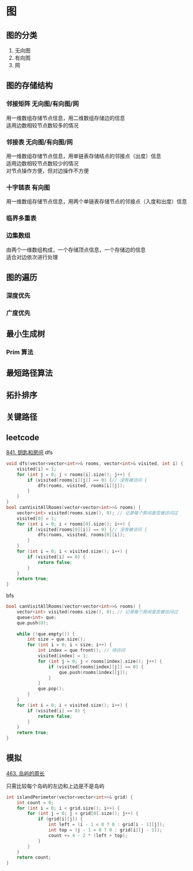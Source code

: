 # 图
## 图的分类
1. 无向图
2. 有向图
3. 网
## 图的存储结构
### 邻接矩阵 无向图/有向图/网
用一维数组存储节点信息，用二维数组存储边的信息  
适用边数相较节点数较多的情况
### 邻接表 无向图/有向图/网
用一维数组存储节点信息，用单链表存储结点的邻接点（出度）信息  
适用边数相较节点数较少的情况  
对节点操作方便，但对边操作不方便
### 十字链表 有向图
用一维数组存储节点信息，用两个单链表存储节点的邻接点（入度和出度）信息
### 临界多重表

### 边集数组
由两个一维数组构成，一个存储顶点信息，一个存储边的信息  
适合对边依次进行处理
## 图的遍历
### 深度优先
### 广度优先
## 最小生成树
### Prim 算法
### 
## 最短路径算法
## 拓扑排序
## 关键路径

## leetcode
[841. 钥匙和房间](https://leetcode-cn.com/problems/keys-and-rooms/)
dfs
```cpp
void dfs(vector<vector<int>>& rooms, vector<int>& visited, int i) {
    visited[i] = 1;
    for (int j = 0; j < rooms[i].size(); j++) {
        if (visited[rooms[i][j]] == 0) {// 没有被访问 {
            dfs(rooms, visited, rooms[i][j]);
        }
    }
}
bool canVisitAllRooms(vector<vector<int>>& rooms) {
    vector<int> visited(rooms.size(), 0); // 记录每个房间是否被访问过
    visited[0] = 1;
    for (int i = 0; i < rooms[0].size(); i++) {
        if (visited[rooms[0][i]] == 0) {// 没有被访问 {
            dfs(rooms, visited, rooms[0][i]);
        }
    }
    for (int i = 0; i < visited.size(); i++) {
        if (visited[i] == 0) {
            return false;
        }
    }
    return true;
}
```
bfs
```cpp
bool canVisitAllRooms(vector<vector<int>>& rooms) {
    vector<int> visited(rooms.size(), 0); // 记录每个房间是否被访问过
    queue<int> que;
    que.push(0);
    
    while (!que.empty()) {
        int size = que.size();
        for (int i = 0; i < size; i++) {
            int index = que.front(); // 待访问
            visited[index] = 1;
            for (int j = 0; j < rooms[index].size(); j++) {
                if (visited[rooms[index][j]] == 0) {
                    que.push(rooms[index][j]);
                }
            }
            que.pop();
        }
    }
    for (int i = 0; i < visited.size(); i++) {
        if (visited[i] == 0) {
            return false;
        }
    }
    return true;
}
```

## 模拟
[463. 岛屿的周长](https://leetcode-cn.com/problems/island-perimeter/)  

只需比较每个岛屿的左边和上边是不是岛屿
```cpp
int islandPerimeter(vector<vector<int>>& grid) {
    int count = 0;
    for (int i = 0; i < grid.size(); i++) {
        for (int j = 0; j < grid[0].size(); j++) {
            if (grid[i][j]) {
                int left = (i - 1 < 0 ? 0 : grid[i - 1][j]);
                int top = (j - 1 < 0 ? 0 : grid[i][j - 1]);
                count += 4 - 2 * (left + top);
            }
        }
    } 
    return count;
}
```